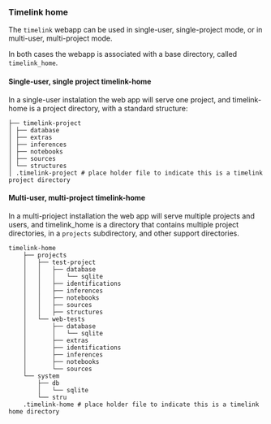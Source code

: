 ### Timelink home

The `timelink` webapp can be used in single-user, single-project mode, or in multi-user, multi-project mode.

In both cases the webapp is associated with a base directory, called `timelink_home`.
#### Single-user, single project timelink-home

In a single-user instalation the web app will serve one project, and timelink-home is a project directory, with a standard structure:


	├── timelink-project
	│ ├── database
	│ ├── extras
	│ ├── inferences
	│ ├── notebooks
	│ ├── sources
	│ └── structures
	│ .timelink-project # place holder file to indicate this is a timelink project directory
#### Multi-user, multi-project timelink-home

In a multi-prioject installation the web app will serve multiple projects and users, and timelink_home is a directory that contains multiple project directories, in a `projects` subdirectory, and other support directories.

	timelink-home
		├── projects
		│   ├── test-project
		│   │   ├── database
		│   │   │   └── sqlite
		│   │   ├── identifications
		│   │   ├── inferences
		│   │   ├── notebooks
		│   │   ├── sources
		│   │   ├── structures
		│   └── web-tests
		│       ├── database
		│       │   └── sqlite
		│       ├── extras
		│       ├── identifications
		│       ├── inferences
		│       ├── notebooks
		│       └── sources
		└── system
		    ├── db
		    │   └── sqlite
		    └── stru
		.timelink-home # place holder file to indicate this is a timelink home directory